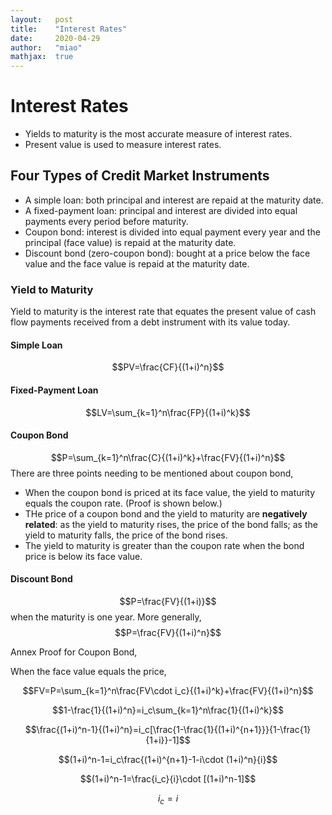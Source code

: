 ```yaml
---
layout:   post
title:    "Interest Rates"
date:     2020-04-29
author:   "miao"
mathjax:  true
---
```



# Interest Rates

* Yields to maturity is the most accurate measure of interest rates.
* Present value is used to measure interest rates.


## Four Types of Credit Market Instruments
* A simple loan: both principal and interest are repaid at the maturity date.
* A fixed-payment loan: principal and interest are divided into equal payments every period before maturity.
* Coupon bond: interest is divided into equal payment every year and the principal (face value) is repaid at the maturity date.
* Discount bond (zero-coupon bond): bought at a price below the face value and the face value is repaid at the maturity date.

### Yield to Maturity
Yield to maturity is the interest rate that equates the present value of cash flow payments received from a debt instrument with its value today.

#### Simple Loan
$$PV=\frac{CF}{(1+i)^n}$$

#### Fixed-Payment Loan
$$LV=\sum_{k=1}^n\frac{FP}{(1+i)^k}$$

#### Coupon Bond
$$P=\sum_{k=1}^n\frac{C}{(1+i)^k}+\frac{FV}{(1+i)^n}$$
There are three points needing to be mentioned about coupon bond,

+ When the coupon bond is priced at its face value, the yield to maturity equals the coupon rate. (Proof is shown below.)
+ THe price of a coupon bond and the yield to maturity are **negatively related**: as the yield to maturity rises, the price of the bond falls; as the yield to maturity falls, the price of the bond rises.
+ The yield to maturity is greater than the coupon rate when the bond price is below its face value.

#### Discount Bond
$$P=\frac{FV}{(1+i)}$$
when the maturity is one year. More generally,
$$P=\frac{FV}{(1+i)^n}$$

Annex Proof for Coupon Bond,

When the face value equals the price,


$$FV=P=\sum_{k=1}^n\frac{FV\cdot i_c}{(1+i)^k}+\frac{FV}{(1+i)^n}$$


$$1-\frac{1}{(1+i)^n}=i_c\sum_{k=1}^n\frac{1}{(1+i)^k}$$


$$\frac{(1+i)^n-1}{(1+i)^n}=i_c[\frac{1-\frac{1}{(1+i)^{n+1}}}{1-\frac{1}{1+i}}-1]$$


$$(1+i)^n-1=i_c\frac{(1+i)^{n+1}-1-i\cdot (1+i)^n}{i}$$


$$(1+i)^n-1=\frac{i_c}{i}\cdot [(1+i)^n-1]$$


$$i_c=i$$





